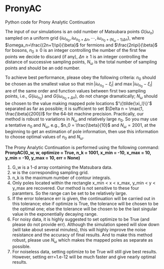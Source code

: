 # PronyAC
Python code for Prony Analytic Continuation

The input of our simulations is an odd number of Matsubara points $G(i \omega_n)$ sampled on a uniform grid $\{i\omega_{n_0}, i\omega_{n_0 + \Delta n}, \cdots, i\omega_{n_0 + (N_{\omega}-1) \Delta n} \}$, where  $\omega_n=\frac{(2n+1)\pi}{\beta}$ for fermions and $\frac{2n\pi}{\beta}$ for bosons, $n_0 \geq 0$ is an integer controlling the number of the first few points we decide to discard (if any), $\Delta n \geq 1$ is an integer controlling the distance of successive sampling points, $N_{\omega}$ is the total number of sampling points and should be an odd number. 

To achieve best performance, please obey the following criteria: $n_0$ should be chosen as the smallest value so that $\min|i\omega_{n_0} - \xi_l|$ and $\max|i\omega_{n_0} - \xi_l|$ are of the same order and  function values between first two sampling points, i.e., $G(i\omega_{n_0})$ and $G(i\omega_{n_0 + \Delta n})$, do not change dramatically;  $N_\omega$ should be chosen to the value making mapped pole locations $'\{\tilde{\xi_l}\}'$  separated as far as possible; it is sufficient to set $\Delta n = \max(1, \frac{\beta}{200})$ for the 64-bit machine precision. Practically, our method is robust to variations in $N_\omega$ and relatively large $n_0$. So you may use a tentative $n_0$ and $N_\omega$, e.g., $n_0 = \frac{\beta}{10}$ and $N_\omega = 2001$, at the beginning to get an estimation of pole information, then use this information to choose optimal values of $n_0$ and $N_\omega$.

The Prony Analytic Continuation is performed using the following command:  
**PronyAC(G_w, w, optimize = True, n_k = 1001, x_min = -10, x_max = 10, y_min = -10, y_max = 10, err = None)**  
1. G_w is a 1-d array containing the Matsubara data.
2. w is the corresponding sampling grid.
3. n_k is the maximum number of contour integrals.
4. Only poles located within the rectangle  x_min < x < x_max, y_min < y < y_max are recovered. Our method is not sensitive to these four paramters. So the range can be set to be relatively large.
5. If the error tolerance err is given, the continuation will be carried out in this tolerance; else if optimize is True, the tolerance will be chosen to be the optimal one;
else the tolerance will be chosen to be the last singular value in the exponentially decaying range.
6. For noisy data, it is highly suggested to set optimize to be True (and please do not provide err). Although the simulation speed will slow down (will take about several minutes), this will highly improve the noise resistance and the accuracy of final results. And to make this method robust, please use $N_\omega$ which makes the mapped poles as separate as possible.
7. For noiseless data, setting optimize to be True will still give best results. However, setting err=1.e-12 will be much faster and give nearly optimal results.
       
